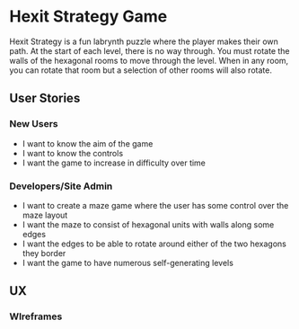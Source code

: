# Hexit Strategy Game

Hexit Strategy is a fun labrynth puzzle where the player makes their own path. At the start of each level, there is no way through. You must rotate the walls of the hexagonal rooms to move through the level. When in any room, you can rotate that room but a selection of other rooms will also rotate. 

## User Stories

### New Users

- I want to know the aim of the game
- I want to know the controls
- I want the game to increase in difficulty over time

### Developers/Site Admin

- I want to create a maze game where the user has some control over the maze layout
- I want the maze to consist of hexagonal units with walls along some edges
- I want the edges to be able to rotate around either of the two hexagons they border
- I want the game to have numerous self-generating levels

## UX

### WIreframes


